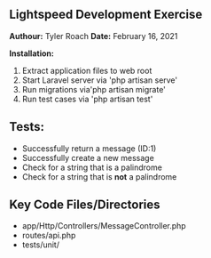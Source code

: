 ## Lightspeed Development Exercise
**Authour:** Tyler Roach
**Date:** February 16, 2021

**Installation:**
1. Extract application files to web root
2. Start Laravel server via 'php artisan serve'
3. Run migrations via'php artisan migrate'
4. Run test cases via 'php artisan test'

## Tests:
- Successfully return a message (ID:1)
- Successfully create a new message
- Check for a string that is a palindrome
- Check for a string that is **not** a palindrome

## Key Code Files/Directories
- app/Http/Controllers/MessageController.php
- routes/api.php
- tests/unit/
